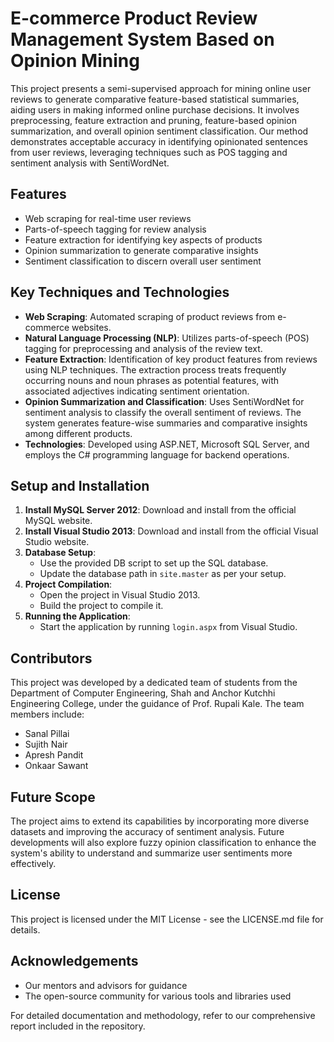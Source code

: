 # E-commerce Product Review Management System Based on Opinion Mining

This project presents a semi-supervised approach for mining online user reviews to generate comparative feature-based statistical summaries, aiding users in making informed online purchase decisions. It involves preprocessing, feature extraction and pruning, feature-based opinion summarization, and overall opinion sentiment classification. Our method demonstrates acceptable accuracy in identifying opinionated sentences from user reviews, leveraging techniques such as POS tagging and sentiment analysis with SentiWordNet.

## Features

- Web scraping for real-time user reviews
- Parts-of-speech tagging for review analysis
- Feature extraction for identifying key aspects of products
- Opinion summarization to generate comparative insights
- Sentiment classification to discern overall user sentiment

## Key Techniques and Technologies

- **Web Scraping**: Automated scraping of product reviews from e-commerce websites.
- **Natural Language Processing (NLP)**: Utilizes parts-of-speech (POS) tagging for preprocessing and analysis of the review text.
- **Feature Extraction**: Identification of key product features from reviews using NLP techniques. The extraction process treats frequently occurring nouns and noun phrases as potential features, with associated adjectives indicating sentiment orientation.
- **Opinion Summarization and Classification**: Uses SentiWordNet for sentiment analysis to classify the overall sentiment of reviews. The system generates feature-wise summaries and comparative insights among different products.
- **Technologies**: Developed using ASP.NET, Microsoft SQL Server, and employs the C# programming language for backend operations.

## Setup and Installation

1. **Install MySQL Server 2012**: Download and install from the official MySQL website.
2. **Install Visual Studio 2013**: Download and install from the official Visual Studio website.
3. **Database Setup**:
   - Use the provided DB script to set up the SQL database.
   - Update the database path in `site.master` as per your setup.
4. **Project Compilation**:
   - Open the project in Visual Studio 2013.
   - Build the project to compile it.
5. **Running the Application**:
   - Start the application by running `login.aspx` from Visual Studio.


## Contributors

This project was developed by a dedicated team of students from the Department of Computer Engineering, Shah and Anchor Kutchhi Engineering College, under the guidance of Prof. Rupali Kale. The team members include:

- Sanal Pillai
- Sujith Nair
- Apresh Pandit
- Onkaar Sawant

## Future Scope

The project aims to extend its capabilities by incorporating more diverse datasets and improving the accuracy of sentiment analysis. Future developments will also explore fuzzy opinion classification to enhance the system's ability to understand and summarize user sentiments more effectively.

## License

This project is licensed under the MIT License - see the LICENSE.md file for details.

## Acknowledgements

- Our mentors and advisors for guidance
- The open-source community for various tools and libraries used

For detailed documentation and methodology, refer to our comprehensive report included in the repository.
